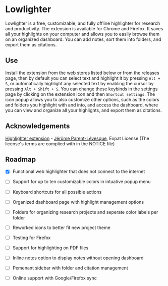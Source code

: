 # Lowlighter
Lowlighter is a free, customizable, and fully offline highlighter for research and productivity. The extension is available for Chrome and Firefox. It saves all your highlights on your computer and allows you to easily browse them on an organized dashboard. You can add notes, sort them into folders, and export them as citations.

## Use
Install the extension from the web stores listed below or from the releases page, then by default you can select text and highlight it by pressing ``Alt + S``, or automatically highlight any selected text by enabling the cursor by pressing ``Alt + Shift + S``. You can change these keybinds in the settings page by clicking on the extension icon and then ``Shortcut settings``. The icon popup allows you to also customize other options, such as the colors and folders you highlight with and into, and access the dashboard, where you can view and organize all your highlights, and export them as citations.

## Acknowledgements
[Highlighter extension](https://github.com/jeromepl/highlighter/) - [Jérôme Parent-Lévesque](https://www.linkedin.com/in/jeromepl), Expat License (The license's terms are complied with in the NOTICE file)

## Roadmap
- [x] Functional web highlighter that does not connect to the internet
- [ ] Support for up to ten customizable colors in intuative popup menu
- [ ] Keyboard shortcuts for all possible actions
- [ ] Organized dashboard page with highlight management options
- [ ] Folders for organizing research projects and seperate color labels per folder
- [ ] Reworked icons to better fit new project theme
- [ ] Testing for Firefox
- [ ] Support for highlighting on PDF files
- [ ] Inline notes option to display notes without opening dashboard
- [ ] Pemenant sidebar with folder and citation management
- [ ] Online support with Google/Firefox sync


